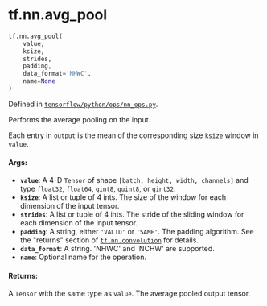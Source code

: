 <div itemscope itemtype="http://developers.google.com/ReferenceObject">
<meta itemprop="name" content="tf.nn.avg_pool" />
<meta itemprop="path" content="Stable" />
</div>

# tf.nn.avg_pool

``` python
tf.nn.avg_pool(
    value,
    ksize,
    strides,
    padding,
    data_format='NHWC',
    name=None
)
```



Defined in [`tensorflow/python/ops/nn_ops.py`](/code/stable/tensorflow/python/ops/nn_ops.py).

Performs the average pooling on the input.

Each entry in `output` is the mean of the corresponding size `ksize`
window in `value`.

#### Args:

* <b>`value`</b>: A 4-D `Tensor` of shape `[batch, height, width, channels]` and type
    `float32`, `float64`, `qint8`, `quint8`, or `qint32`.
* <b>`ksize`</b>: A list or tuple of 4 ints. The size of the window for each dimension
    of the input tensor.
* <b>`strides`</b>: A list or tuple of 4 ints. The stride of the sliding window for
    each dimension of the input tensor.
* <b>`padding`</b>: A string, either `'VALID'` or `'SAME'`. The padding algorithm.
    See the "returns" section of <a href="../../tf/nn/convolution.md"><code>tf.nn.convolution</code></a> for details.
* <b>`data_format`</b>: A string. 'NHWC' and 'NCHW' are supported.
* <b>`name`</b>: Optional name for the operation.


#### Returns:

A `Tensor` with the same type as `value`.  The average pooled output tensor.